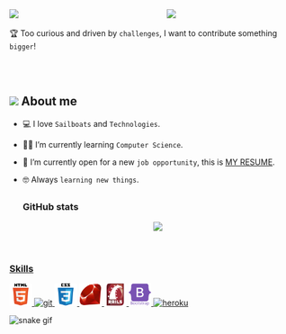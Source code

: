 <img align="left" width="280" src="https://res.cloudinary.com/umarck/image/upload/v1663087311/giphy_nrnnxx.gif">

<img src="https://res.cloudinary.com/umarck/image/upload/v1663089085/hello_iaxqse.gif" width="20%">


:trophy: Too curious and driven by `challenges`, I want to contribute something `bigger`!

<br />
<br />


## <picture> <img src = "https://res.cloudinary.com/umarck/image/upload/v1663091169/about_me_ah0kjn.gif" width = 50px>  </picture> About me

- :computer: I love `Sailboats` and `Technologies`.
- :student: I’m currently learning `Computer Science`.
- :thinking: I’m currently open for a new `job opportunity`, this is [MY RESUME](https://drive.google.com/file/d/12sYe9SuDaCpDfuahr7ADixSMtZmDwB72/view?usp=sharing).
- :nerd_face: Always `learning new things`.

  ##
  <h3 align="left">GitHub stats</h3>
  <div align="center">
  <a href="https://github.com/uumarck">
  <img height="180em" src="https://github-readme-stats.vercel.app/api?username=uumarck&show_icons=true&theme=outrun&include_all_commits=true&count_private=true"/>
  
</div>
<br />

<h3 align="left">Skills</h3>
<p align="left">  <a href="https://www.w3.org/html/" target="_blank" rel="noreferrer"> <img src="https://raw.githubusercontent.com/devicons/devicon/master/icons/html5/html5-original-wordmark.svg" alt="html5" width="40" height="40"/> </a> <a href="https://git-scm.com/" target="_blank" rel="noreferrer"> <img src="https://www.vectorlogo.zone/logos/git-scm/git-scm-icon.svg" alt="git" width="40" height="40"/> </a> <a href="https://www.w3schools.com/css/" target="_blank" rel="noreferrer"> <img src="https://raw.githubusercontent.com/devicons/devicon/master/icons/css3/css3-original-wordmark.svg" alt="css3" width="40" height="40"/> </a> <a href="https://www.ruby-lang.org/en/" target="_blank" rel="noreferrer"> <img src="https://raw.githubusercontent.com/devicons/devicon/master/icons/ruby/ruby-original.svg" alt="ruby" width="40" height="40"/> </a> <a href="https://rubyonrails.org" target="_blank" rel="noreferrer"> <img src="https://raw.githubusercontent.com/devicons/devicon/master/icons/rails/rails-original-wordmark.svg" alt="rails" width="40" height="40"/> </a> <a href="https://getbootstrap.com" target="_blank" rel="noreferrer"> <img src="https://raw.githubusercontent.com/devicons/devicon/master/icons/bootstrap/bootstrap-plain-wordmark.svg" alt="bootstrap" width="40" height="40"/> </a> <a href="https://heroku.com" target="_blank" rel="noreferrer"> <img src="https://www.vectorlogo.zone/logos/heroku/heroku-icon.svg" alt="heroku" width="40" height="40"/> </a></p>
  
  ![snake gif](https://github.com/uumarck/uumarck/blob/output/github-contribution-grid-snake.svg)
